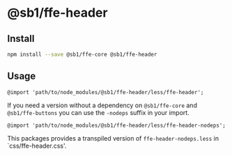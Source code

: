 # @sb1/ffe-header

## Install

```bash
npm install --save @sb1/ffe-core @sb1/ffe-header
```

## Usage

```less
@import 'path/to/node_modules/@sb1/ffe-header/less/ffe-header';
```

If you need a version without a dependency on `@sb1/ffe-core` and `@sb1/ffe-buttons` you can use
the `-nodeps` suffix in your import.

```less
@import 'path/to/node_modules/@sb1/ffe-header/less/ffe-header-nodeps';
```

This packages provides a transpiled version of `ffe-header-nodeps.less` in
`css/ffe-header.css'.
